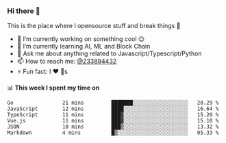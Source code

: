 ### Hi there 👋

<!--
**a233894432/a233894432** is a ✨ _special_ ✨ repository because its `README.md` (this file) appears on your GitHub profile.

Here are some ideas to get you started:

- 🔭 I’m currently working on ...
- 🌱 I’m currently learning ...
- 👯 I’m looking to collaborate on ...
- 🤔 I’m looking for help with ...
- 💬 Ask me about ...
- 📫 How to reach me: ...
- 😄 Pronouns: ...
- ⚡ Fun fact: ...
-->
 
 
This is the place where I opensource stuff and break things :rofl:

- 🔭 I’m currently working on something cool :wink:
- 🌱 I’m currently learning AI, ML and Block Chain
- 💬 Ask me about anything related to Javascript/Typescript/Python
- 📫 How to reach me: [@233894432](https://twitter.com/233894432)
- ⚡ Fun fact: I :heart: :dog:s

📊 **This week I spent my time on**
<!--START_SECTION:waka-->

```text
Go                21 mins         ███████░░░░░░░░░░░░░░░░░░   28.29 %
JavaScript        12 mins         ████░░░░░░░░░░░░░░░░░░░░░   16.64 %
TypeScript        11 mins         ███▓░░░░░░░░░░░░░░░░░░░░░   15.20 %
Vue.js            11 mins         ███▓░░░░░░░░░░░░░░░░░░░░░   15.10 %
JSON              10 mins         ███▒░░░░░░░░░░░░░░░░░░░░░   13.32 %
Markdown          4 mins          █▒░░░░░░░░░░░░░░░░░░░░░░░   05.33 %
```

<!--END_SECTION:waka-->
